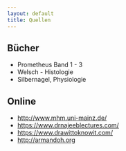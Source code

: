 ```yaml
---
layout: default
title: Quellen
---
```


## Bücher
- Prometheus Band 1 - 3 
- Welsch - Histologie
- Silbernagel, Physiologie

## Online
- http://www.mhm.uni-mainz.de/
- https://www.drnajeeblectures.com/
- https://www.drawittoknowit.com/
- http://armandoh.org
